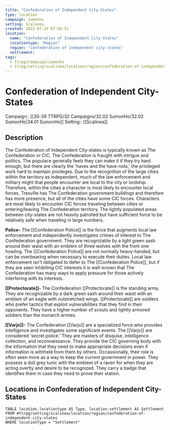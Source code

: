 ```yaml
---
title: "Confederation of Independent City-States"
type: location
campaign: sumonho
setting: Scalinea
created: 2022-07-24 07:56:51
location:
  name: "Confederation of Independent City-States"
  locationtype: "Region"
  region: "confederation of independent city-states"
  settlement: 
tags:
  - ttrpg/campaign/sumonho
  - ttrpg/setting/scalinea/location/region/confederation-of-independent-city-states
---
```

# Confederation of Independent City-States

Campaign:: [[30-39 TTRPG/32 Campaigns/32.02 SumonHo/32.02 SumonHo|34.01 SumonHo]]
Setting:: [[Scalinea]]

## Description

The Confederation of Independent City-states is typically known as The Confederation or CIC. The Confederation is fraught with intrigue and politics. The populace generally feels they can make it if they try hard enough, but there are clearly the 'haves and the have-nots,' the privileged work hard to maintain privileges. Due to the recognition of the large cities within the territory as independent, much of the law enforcement and military might that people encounter are local to the city or lordship. Therefore, within the cities a character is most likely to encounter local forces. Tresville has The Confederation government buildings and therefore has more presence, but all of the cities have some CIC forces. Characters are most likely to encounter CIC forces traveling between cities or entering/leaving The Confederation territory. The lightly populated areas between city-states are not heavily patrolled but have sufficient force to be relatively safe when traveling in large numbers.

**Police-** The [[Confederation Police]] is the force that augments local law enforcement and independently investigates crimes of interest to The Confederation government. They are recognizable by a light green sash around their waist with an emblem of three wolves with the front one howling. The [[Confederation Police]] are not normally heavy-handed, but can be overbearing when necessary to execute their duties. Local law enforcement isn't obligated to defer to The [[Confederation Police]], but if they are seen inhibiting CIC interests it is well-known that The Confederation has many ways to apply pressure for those actively interfering with its interests.

**[[Protectorate]]-** The Confederation [[Protectorate]] is the standing army. They are recognizable by a dark green sash around their waist with an emblem of an eagle with outstretched wings. [[Protectorate]] are soldiers who prefer tactics that exploit vulnerabilities that they find in their opponents. They have a higher number of scouts and lightly armored soldiers than the monarch armies.

**[[Varjo]]-** The Confederation [[Varjo]] are a specialized force who provides intelligence and investigates some significant events. The [[Varjo]] are considered 'secret police.' They are masters of disquise, intelligence collection, and reconnaissance. They provide the CIC governing body with the information that they need to make appropriate decisions even if information is withheld from them by others. Occassionally, their role is often seen more as a way to keep the current government in power. They possess a dull grey tunic with the emblem of a raven for when they are acting overtly and desire to be recognized. They carry a badge that identifies them in case they need to prove their station.

## Locations in Confederation of Independent City-States

```dataview
TABLE location.locationtype AS Type, location.settlement AS Settlement FROM #ttrpg/setting/scalinea/location/region/confederation-of-independent-city-states
WHERE locationType = "Settlement"
```


